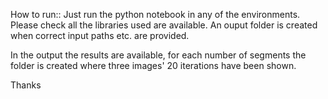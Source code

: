 

How to run::
Just run the python notebook in any of the environments. 
Please check all the libraries used are available. 
An ouput folder is created when correct input paths etc. are provided. 

In the output the results are available, 
for each number of segments the folder is created where three images' 20 iterations have been shown.

Thanks

